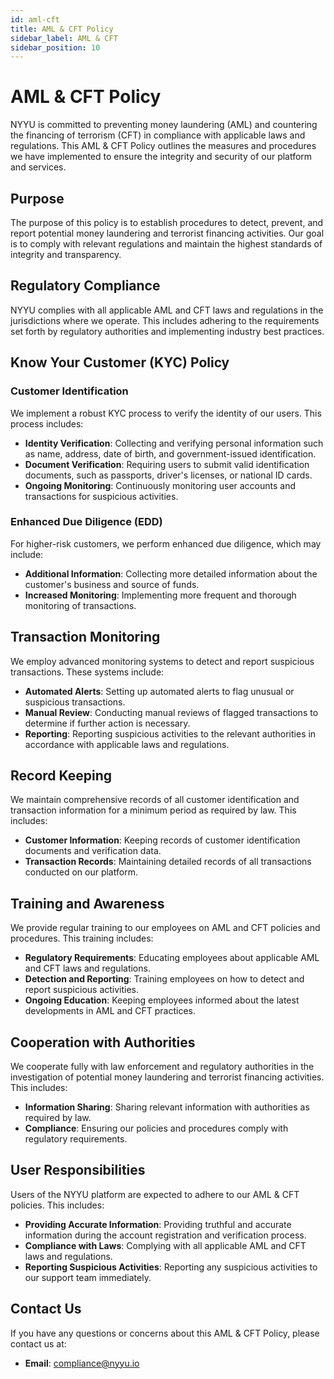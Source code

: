 ```yaml
---
id: aml-cft
title: AML & CFT Policy
sidebar_label: AML & CFT
sidebar_position: 10
---
```


# AML & CFT Policy

NYYU is committed to preventing money laundering (AML) and countering the financing of terrorism (CFT) in compliance with applicable laws and regulations. This AML & CFT Policy outlines the measures and procedures we have implemented to ensure the integrity and security of our platform and services.

## Purpose

The purpose of this policy is to establish procedures to detect, prevent, and report potential money laundering and terrorist financing activities. Our goal is to comply with relevant regulations and maintain the highest standards of integrity and transparency.

## Regulatory Compliance

NYYU complies with all applicable AML and CFT laws and regulations in the jurisdictions where we operate. This includes adhering to the requirements set forth by regulatory authorities and implementing industry best practices.

## Know Your Customer (KYC) Policy

### Customer Identification

We implement a robust KYC process to verify the identity of our users. This process includes:

- **Identity Verification**: Collecting and verifying personal information such as name, address, date of birth, and government-issued identification.
- **Document Verification**: Requiring users to submit valid identification documents, such as passports, driver's licenses, or national ID cards.
- **Ongoing Monitoring**: Continuously monitoring user accounts and transactions for suspicious activities.

### Enhanced Due Diligence (EDD)

For higher-risk customers, we perform enhanced due diligence, which may include:

- **Additional Information**: Collecting more detailed information about the customer's business and source of funds.
- **Increased Monitoring**: Implementing more frequent and thorough monitoring of transactions.

## Transaction Monitoring

We employ advanced monitoring systems to detect and report suspicious transactions. These systems include:

- **Automated Alerts**: Setting up automated alerts to flag unusual or suspicious transactions.
- **Manual Review**: Conducting manual reviews of flagged transactions to determine if further action is necessary.
- **Reporting**: Reporting suspicious activities to the relevant authorities in accordance with applicable laws and regulations.

## Record Keeping

We maintain comprehensive records of all customer identification and transaction information for a minimum period as required by law. This includes:

- **Customer Information**: Keeping records of customer identification documents and verification data.
- **Transaction Records**: Maintaining detailed records of all transactions conducted on our platform.

## Training and Awareness

We provide regular training to our employees on AML and CFT policies and procedures. This training includes:

- **Regulatory Requirements**: Educating employees about applicable AML and CFT laws and regulations.
- **Detection and Reporting**: Training employees on how to detect and report suspicious activities.
- **Ongoing Education**: Keeping employees informed about the latest developments in AML and CFT practices.

## Cooperation with Authorities

We cooperate fully with law enforcement and regulatory authorities in the investigation of potential money laundering and terrorist financing activities. This includes:

- **Information Sharing**: Sharing relevant information with authorities as required by law.
- **Compliance**: Ensuring our policies and procedures comply with regulatory requirements.

## User Responsibilities

Users of the NYYU platform are expected to adhere to our AML & CFT policies. This includes:

- **Providing Accurate Information**: Providing truthful and accurate information during the account registration and verification process.
- **Compliance with Laws**: Complying with all applicable AML and CFT laws and regulations.
- **Reporting Suspicious Activities**: Reporting any suspicious activities to our support team immediately.

## Contact Us

If you have any questions or concerns about this AML & CFT Policy, please contact us at:

- **Email**: [compliance@nyyu.io](mailto:compliance@nyyu.io)
<!-- - **Phone**: +1 646 921 4660 -->
